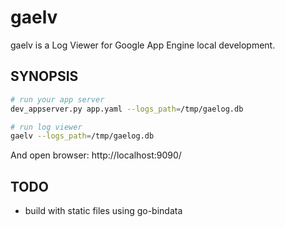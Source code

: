 # gaelv
gaelv is a Log Viewer for Google App Engine local development.

## SYNOPSIS
```sh
# run your app server
dev_appserver.py app.yaml --logs_path=/tmp/gaelog.db

# run log viewer
gaelv --logs_path=/tmp/gaelog.db
```

And open browser: http://localhost:9090/

## TODO

* build with static files using go-bindata
